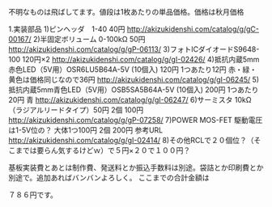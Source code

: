 不明なものは飛ばしてます。値段は1枚あたりの単品価格。価格は秋月価格

1.実装部品
1)ピンヘッダ　1-40 40円
http://akizukidenshi.com/catalog/g/gC-00167/
2)半固定ボリューム 0-100kΩ 50円
http://akizukidenshi.com/catalog/g/gP-06113/
3)フォトICダイオードS9648-100 120円×2
http://akizukidenshi.com/catalog/g/gI-02426/
4)抵抗内蔵5mm赤色LED（5V用）OSR6LU5B64A-5V (10個入) 120円 1つあたり12円 赤・緑・黄色は価格同じなので36円
http://akizukidenshi.com/catalog/g/gI-06245/
5)抵抗内蔵5mm青色LED（5V用）OSB5SA5B64A-5V (10個入) 200円 1つあたり20円 青
http://akizukidenshi.com/catalog/g/gI-06247/
6)サーミスタ 10kΩ（ラジアルリードタイプ）50円 2個 100円
http://akizukidenshi.com/catalog/g/gP-07258/
7)POWER MOS-FET 駆動電圧は1-5V位の？ 大体1つ100円 2個 200円
参考URL http://akizukidenshi.com/catalog/g/gI-02414/
8)その他RCLで２０個位？（そこまでは要らん気するけどｗ）で５円×２０で１００円？

基板実装費とあとは制作費、発送料とか振込手数料は別途。袋詰とか印刷費とか別途で。追加あればバンバンよろしく。
ここまでの合計金額は

７８６円です。
